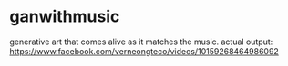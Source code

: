 
# ganwithmusic
generative art that comes alive as it matches the music. 
actual output: https://www.facebook.com/verneongteco/videos/10159268464986092
